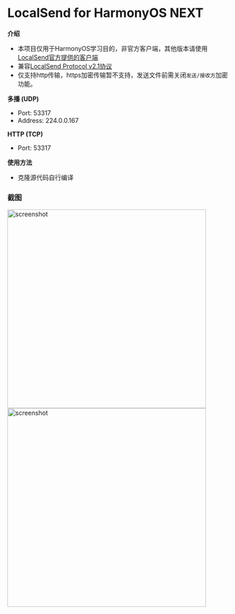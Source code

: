 # LocalSend for HarmonyOS NEXT

**介绍**
- 本项目仅用于HarmonyOS学习目的，非官方客户端，其他版本请使用[LocalSend官方提供的客户端](https://github.com/localsend/localsend)
- 兼容[LocalSend Protocol v2.1协议](https://github.com/localsend/protocol)
- 仅支持http传输，https加密传输暂不支持，发送文件前需关闭`发送/接收方`加密功能。

**多播 (UDP)**

- Port: 53317
- Address: 224.0.0.167

**HTTP (TCP)**

- Port: 53317

**使用方法**
- 克隆源代码自行编译

### 截图

<img src="https://raw.githubusercontent.com/azhu003/localsend-harmony/main/screenshot/Screenshot_20241213185543723.jpeg" alt="screenshot" height="450"/> <img src="https://raw.githubusercontent.com/azhu003/localsend-harmony/main/screenshot/Screenshot_20241213190138973.jpeg" alt="screenshot" height="450"/>
